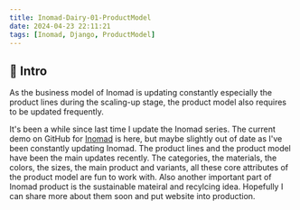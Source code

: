 ```yaml
---
title: Inomad-Dairy-01-ProductModel
date: 2024-04-23 22:11:21
tags: [Inomad, Django, ProductModel]
---
```


## **🔎 Intro**

As the business model of Inomad is updating constantly especially the product lines during the scaling-up stage, the product model also requires to be updated frequently.
<!-- more -->

It's been a while since last time I update the Inomad series. The current demo on GitHub for [Inomad](https://github.com/Dogecat0/inomad-demo) is here, but maybe slightly out of date as I've been constantly updating Inomad. The product lines and the product model have been the main updates recently. The categories, the materials, the colors, the sizes, the main product and variants, all these core attributes of the product model are fun to work with. Also another important part of Inomad product is the sustainable mateiral and recylcing idea. Hopefully I can share more about them soon and put website into production.